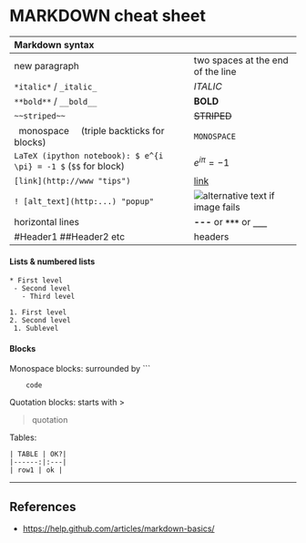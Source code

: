 
MARKDOWN cheat sheet
====================

| Markdown syntax     |  |
|:---|:---|
| new paragraph | two spaces at the end of the line|
| `*italic*` / `_italic_`  | *ITALIC* |
| `**bold**` / `__bold__` | **BOLD**|
| `~~striped~~` | ~~STRIPED~~|
| ` `monospace`  ` (triple backticks for blocks)|`MONOSPACE` |
|`LaTeX (ipython notebook): $ e^{i \pi} = -1 $` (`$$` for block)| $e^{i \pi} = -1$|
|`[link](http://www "tips")`|[link](http://example.com "tips")|
|`! [alt_text](http:...) "popup"` |![alternative text if image fails](http://ipython.org/_static/IPy_header.png "popup message")|
|horizontal lines|**---** or **`***`** or **`___`**|
|#Header1 ##Header2  etc| headers|

#### Lists & numbered lists
```
* First level 
 - Second level 
   - Third level

1. First level
2. Second level 
 1. Sublevel
```

#### Blocks
Monospace blocks: surrounded by ``` 
```
    code
```
Quotation blocks: starts with > 
> quotation  

Tables:   
```
| TABLE | OK?|
|------:|:---|
| row1 | ok |
```

---

References
----------
 - https://help.github.com/articles/markdown-basics/

